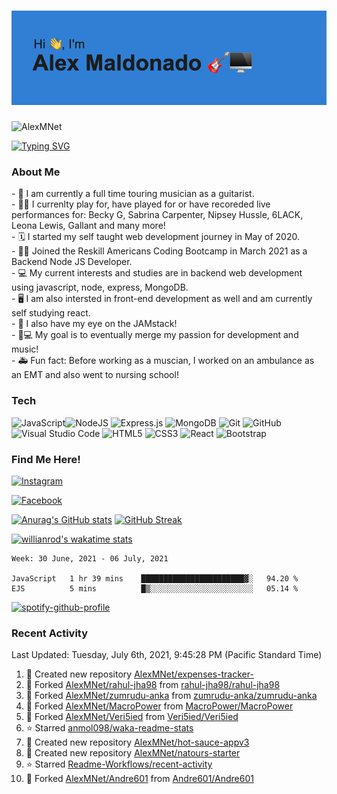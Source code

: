 <h1><img src=https://github.com/AlexMNet/AlexMNet/blob/main/header.png?raw=true alt=AlexMNet></h1>
<img src=https://komarev.com/ghpvc/?username=AlexMNet alt=AlexMNet>

[![Typing SVG](https://readme-typing-svg.herokuapp.com?size=18&width=750&lines=Touring+guitarist+with+a+passion+for+web+development)](https://git.io/typing-svg)


<h3 align="left">About Me</h3>
- 🎸 I am currently a full time touring musician as a guitarist. <br />
- 👩‍🎨 I currenlty play for, have played for or have recoreded live performances for: Becky G, Sabrina Carpenter, Nipsey Hussle, 6LACK, Leona Lewis, Gallant and many more! <br />
- 🗓 I started my self taught web development journey in May of 2020. <br />
- 👨‍🏫 Joined the Reskill Americans Coding Bootcamp in March 2021 as a Backend Node JS Developer. <br />
- 💻 My current interests and studies are in backend web development using javascript, node, express, MongoDB. <br />
- 🖥 I am also intersted in front-end development as well and am currently self studying react. <br />
- 🍩 I also have my eye on the JAMstack! <br />
- 🎸💻 My goal is to eventually merge my passion for development and music! <br />
- 🚑 Fun fact: Before working as a muscian, I worked on an ambulance as an EMT and also went to nursing school! <br />


### Tech
<img alt="JavaScript" src="https://img.shields.io/badge/javascript-%23323330.svg?style=for-the-badge&logo=javascript&logoColor=%23F7DF1E"/><img alt="NodeJS" src="https://img.shields.io/badge/node.js-%2343853D.svg?style=for-the-badge&logo=node-dot-js&logoColor=white"/>
<img alt="Express.js" src="https://img.shields.io/badge/express.js-%23404d59.svg?style=for-the-badge&logo=express&logoColor=%2361DAFB"/>
<img alt="MongoDB" src ="https://img.shields.io/badge/MongoDB-%234ea94b.svg?style=for-the-badge&logo=mongodb&logoColor=white"/>
<img alt="Git" src="https://img.shields.io/badge/git-%23F05033.svg?style=for-the-badge&logo=git&logoColor=white"/>
<img alt="GitHub" src="https://img.shields.io/badge/github-%23121011.svg?style=for-the-badge&logo=github&logoColor=white"/>
<img alt="Visual Studio Code" src="https://img.shields.io/badge/VisualStudioCode-0078d7.svg?style=for-the-badge&logo=visual-studio-code&logoColor=white"/>
<img alt="HTML5" src="https://img.shields.io/badge/html5-%23E34F26.svg?style=for-the-badge&logo=html5&logoColor=white"/>
<img alt="CSS3" src="https://img.shields.io/badge/css3-%231572B6.svg?style=for-the-badge&logo=css3&logoColor=white"/>
<img alt="React" src="https://img.shields.io/badge/react-%2320232a.svg?style=for-the-badge&logo=react&logoColor=%2361DAFB"/>
<img alt="Bootstrap" src="https://img.shields.io/badge/bootstrap-%23563D7C.svg?style=for-the-badge&logo=bootstrap&logoColor=white"/>
<br />

### Find Me Here!
[<img alt="Instagram" src="https://img.shields.io/badge/AlexMNet-%23E4405F.svg?style=for-the-badge&logo=Instagram&logoColor=white"/>](https://www.instagram.com/alexmnet/)

[<img alt="Facebook" src="https://img.shields.io/badge/Facebook-%231877F2.svg?style=for-the-badge&logo=Facebook&logoColor=white"/>](https://www.facebook.com/AlexMaldonadoGuitar/)
<br />

[![Anurag's GitHub stats](https://github-readme-stats.vercel.app/api?username=AlexMNet&show_icons=true&bg_color=0D1117&title_color=00D8FF&border_color=939393&icon_color=00D8FF&text_color=F9F6F0&count_private=true)](https://github.com/AlexMNet/github-readme-stats)
[![GitHub Streak](https://github-readme-streak-stats.herokuapp.com?user=AlexMNet&theme=material-palenight&background=0D1117&ring=00D8FF&fire=DD2727&sideNums=00D8FF&sideLabels=00D8FF&dates=F9F6F0&border=939393&border_color=939393)](https://git.io/streak-stats)

[![willianrod's wakatime stats](https://github-readme-stats.vercel.app/api/wakatime?username=AlexMNet&bg_color=0D1117&title_color=00D8FF&text_color=F9F6F0&border_color=939393)](https://github.com/AlexMNet/github-readme-stats)

<!--START_SECTION:waka-->
```text
Week: 30 June, 2021 - 06 July, 2021

JavaScript   1 hr 39 mins    ███████████████████████▓░   94.20 % 
EJS          5 mins          █▒░░░░░░░░░░░░░░░░░░░░░░░   05.14 % 
```
<!--END_SECTION:waka-->

[![spotify-github-profile](https://spotify-github-profile.vercel.app/api/view?uid=1212251792&cover_image=true&theme=default)](https://github.com/kittinan/spotify-github-profile)



### Recent Activity
<!--RECENT_ACTIVITY:last_update-->
Last Updated: Tuesday, July 6th, 2021, 9:45:28 PM (Pacific Standard Time)
<!--RECENT_ACTIVITY:last_update_end-->

<!--RECENT_ACTIVITY:start-->
1. 📔 Created new repository [AlexMNet/expenses-tracker-](https://github.com/AlexMNet/expenses-tracker-)
2. 🔱 Forked [AlexMNet/rahul-jha98](https://github.com/AlexMNet/rahul-jha98) from [rahul-jha98/rahul-jha98](https://github.com/rahul-jha98/rahul-jha98)
3. 🔱 Forked [AlexMNet/zumrudu-anka](https://github.com/AlexMNet/zumrudu-anka) from [zumrudu-anka/zumrudu-anka](https://github.com/zumrudu-anka/zumrudu-anka)
4. 🔱 Forked [AlexMNet/MacroPower](https://github.com/AlexMNet/MacroPower) from [MacroPower/MacroPower](https://github.com/MacroPower/MacroPower)
5. 🔱 Forked [AlexMNet/Veri5ied](https://github.com/AlexMNet/Veri5ied) from [Veri5ied/Veri5ied](https://github.com/Veri5ied/Veri5ied)
6. ⭐ Starred [anmol098/waka-readme-stats](https://github.com/anmol098/waka-readme-stats)
7. 📔 Created new repository [AlexMNet/hot-sauce-appv3](https://github.com/AlexMNet/hot-sauce-appv3)
8. 📔 Created new repository [AlexMNet/natours-starter](https://github.com/AlexMNet/natours-starter)
9. ⭐ Starred [Readme-Workflows/recent-activity](https://github.com/Readme-Workflows/recent-activity)
10. 🔱 Forked [AlexMNet/Andre601](https://github.com/AlexMNet/Andre601) from [Andre601/Andre601](https://github.com/Andre601/Andre601)
<!--RECENT_ACTIVITY:end-->
